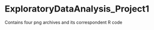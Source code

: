 ExploratoryDataAnalysis_Project1
================================

Contains four png archives and its correspondent R code
